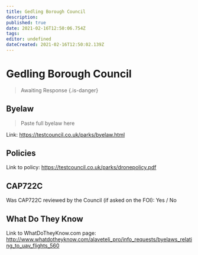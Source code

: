 ```yaml
---
title: Gedling Borough Council
description: 
published: true
date: 2021-02-16T12:50:06.754Z
tags: 
editor: undefined
dateCreated: 2021-02-16T12:50:02.139Z
---
```


# Gedling Borough Council
>  Awaiting Response
> {.is-danger}

## Byelaw
> Paste full byelaw here

Link:
https://testcouncil.co.uk/parks/byelaw.html

## Policies
Link to policy:
https://testcouncil.co.uk/parks/dronepolicy.pdf

## CAP722C

Was CAP722C reviewed by the Council (if asked on the FOI): Yes / No

## What Do They Know

Link to WhatDoTheyKnow.com page:
http://www.whatdotheyknow.com/alaveteli_pro/info_requests/byelaws_relating_to_uav_flights_560

